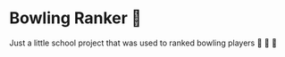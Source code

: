 # Bowling Ranker :bowling:

Just a little school project that was used to ranked bowling players
:bowling: :bowling: :bowling: 
